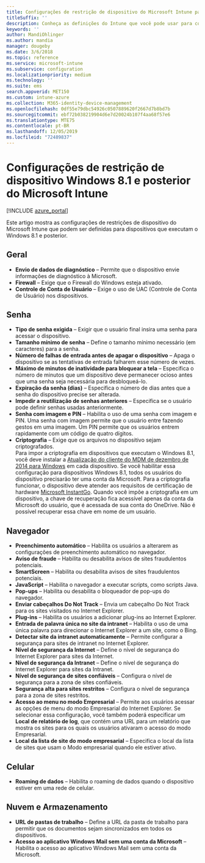 ```yaml
---
title: Configurações de restrição de dispositivo do Microsoft Intune para dispositivos que executam o Windows 8.1
titleSuffix: ''
description: Conheça as definições do Intune que você pode usar para controlar configurações e as funcionalidades do dispositivo nos dispositivos que executam o Windows 8.1.
keywords: ''
author: MandiOhlinger
ms.author: mandia
manager: dougeby
ms.date: 3/6/2018
ms.topic: reference
ms.service: microsoft-intune
ms.subservice: configuration
ms.localizationpriority: medium
ms.technology: ''
ms.suite: ems
search.appverid: MET150
ms.custom: intune-azure
ms.collection: M365-identity-device-management
ms.openlocfilehash: 0df55e79dbc54926c0507889620f2667d7b8bd7b
ms.sourcegitcommit: ebf72b038219904d6e7d20024b107f4aa68f57e6
ms.translationtype: MTE75
ms.contentlocale: pt-BR
ms.lasthandoff: 12/05/2019
ms.locfileid: "72489837"
---
```

# <a name="microsoft-intune-windows-81-and-later-device-restriction-settings"></a>Configurações de restrição de dispositivo Windows 8.1 e posterior do Microsoft Intune

[!INCLUDE [azure_portal](../includes/azure_portal.md)]

Este artigo mostra as configurações de restrições de dispositivo do Microsoft Intune que podem ser definidas para dispositivos que executam o Windows 8.1 e posterior.


## <a name="general"></a>Geral

- **Envio de dados de diagnóstico** – Permite que o dispositivo envie informações de diagnóstico à Microsoft.
- **Firewall** – Exige que o Firewall do Windows esteja ativado.
- **Controle de Conta de Usuário** – Exige o uso de UAC (Controle de Conta de Usuário) nos dispositivos.

## <a name="password"></a>Senha
- **Tipo de senha exigida** – Exigir que o usuário final insira uma senha para acessar o dispositivo.
- **Tamanho mínimo de senha** – Define o tamanho mínimo necessário (em caracteres) para a senha.
- **Número de falhas de entrada antes de apagar o dispositivo** – Apaga o dispositivo se as tentativas de entrada falharem esse número de vezes.
- **Máximo de minutos de inatividade para bloquear a tela** – Especifica o número de minutos que um dispositivo deve permanecer ocioso antes que uma senha seja necessária para desbloqueá-lo.
- **Expiração da senha (dias)** – Especifica o número de dias antes que a senha do dispositivo precise ser alterada.
- **Impedir a reutilização de senhas anteriores** – Especifica se o usuário pode definir senhas usadas anteriormente.
- **Senha com imagem e PIN** – Habilita o uso de uma senha com imagem e PIN. Uma senha com imagem permite que o usuário entre fazendo gestos em uma imagem. Um PIN permite que os usuários entrem rapidamente com um código de quatro dígitos.
- **Criptografia** – Exige que os arquivos no dispositivo sejam criptografados.<br>Para impor a criptografia em dispositivos que executam o Windows 8.1, você deve instalar a [Atualização do cliente do MDM de dezembro de 2014 para Windows](https://support.microsoft.com/kb/3013816) em cada dispositivo.
Se você habilitar essa configuração para dispositivos Windows 8.1, todos os usuários do dispositivo precisarão ter uma conta da Microsoft.
Para a criptografia funcionar, o dispositivo deve atender aos requisitos de certificação de hardware [Microsoft InstantGo](https://blogs.windows.com/windowsexperience/2014/06/19/instantgo-a-better-way-to-sleep/#IBHULcTfI4PokO8X.97).
Quando você impõe a criptografia em um dispositivo, a chave de recuperação fica acessível apenas da conta da Microsoft do usuário, que é acessada de sua conta do OneDrive. Não é possível recuperar essa chave em nome de um usuário. 



## <a name="browser"></a>Navegador
- **Preenchimento automático** – Habilita os usuários a alterarem as configurações de preenchimento automático no navegador.
- **Aviso de fraude** – Habilita ou desabilita avisos de sites fraudulentos potenciais.
- **SmartScreen** – Habilita ou desabilita avisos de sites fraudulentos potenciais.
- **JavaScript** – Habilita o navegador a executar scripts, como scripts Java.
- **Pop-ups** – Habilita ou desabilita o bloqueador de pop-ups do navegador.
- **Enviar cabeçalhos Do Not Track** – Envia um cabeçalho Do Not Track para os sites visitados no Internet Explorer.
- **Plug-ins** – Habilita os usuários a adicionar plug-ins ao Internet Explorer.
- **Entrada de palavra única no site da intranet** – Habilita o uso de uma única palavra para direcionar o Internet Explorer a um site, como o Bing.
- **Detectar site da intranet automaticamente** – Permite configurar a segurança para sites de intranet no Internet Explorer.
- **Nível de segurança da Internet** – Define o nível de segurança do Internet Explorer para sites da Internet.
- **Nível de segurança da Intranet** – Define o nível de segurança do Internet Explorer para sites da Intranet.
- **Nível de segurança de sites confiáveis** – Configura o nível de segurança para a zona de sites confiáveis.
- **Segurança alta para sites restritos** – Configura o nível de segurança para a zona de sites restritos.
- **Acesso ao menu no modo Empresarial** – Permite aos usuários acessar as opções de menu do modo Empresarial do Internet Explorer.
Se selecionar essa configuração, você também poderá especificar um **Local de relatório de log**, que contém uma URL para um relatório que mostra os sites para os quais os usuários ativaram o acesso do modo Empresarial.
- **Local da lista de site do modo empresarial** – Especifica o local da lista de sites que usam o Modo empresarial quando ele estiver ativo.

## <a name="cellular"></a>Celular
- **Roaming de dados** – Habilita o roaming de dados quando o dispositivo estiver em uma rede de celular.

## <a name="cloud-and-storage"></a>Nuvem e Armazenamento
- **URL de pastas de trabalho** – Define a URL da pasta de trabalho para permitir que os documentos sejam sincronizados em todos os dispositivos.
- **Acesso ao aplicativo Windows Mail sem uma conta da Microsoft** – Habilita o acesso ao aplicativo Windows Mail sem uma conta da Microsoft.
